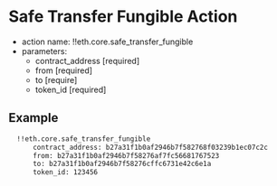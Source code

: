 # Safe Transfer Fungible Action

- action name: !!eth.core.safe_transfer_fungible
- parameters:
  - contract_address [required]
  - from [required]
  - to [require]
  - token_id [required]

## Example

```md
  !!eth.core.safe_transfer_fungible
      contract_address: b27a31f1b0af2946b7f582768f03239b1ec07c2c
      from: b27a31f1b0af2946b7f58276af7fc56681767523
      to: b27a31f1b0af2946b7f58276cffc6731e42c6e1a
      token_id: 123456
```
